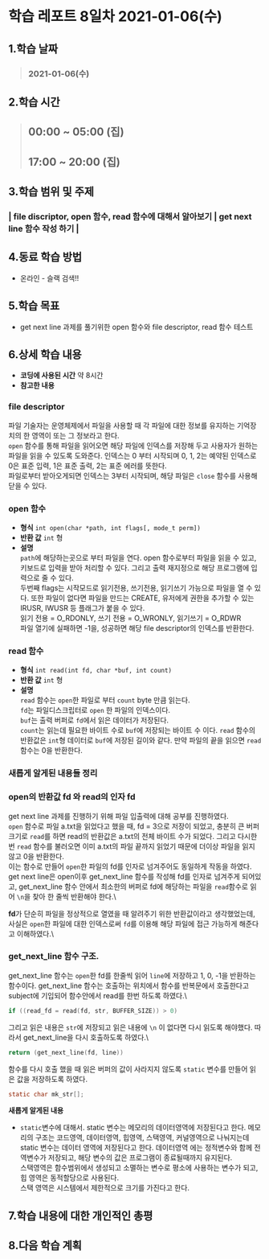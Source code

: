 # 학습 레포트 8일차 2021-01-06(수)
## 1.학습 날짜
> ### 2021-01-06(수)
## 2.학습 시간
> ## 00:00 ~ 05:00 (집)
> ## 17:00 ~ 20:00 (집)
## 3.학습 범위 및 주제
### | file discriptor, open 함수, read 함수에 대해서 알아보기 | get next line 함수 작성 하기 |
## 4.동료 학습 방법
- 온라인 - 슬랙 검색!!
## 5.학습 목표
- get next line 과제를 풀기위한 open 함수와 file descriptor, read 함수 테스트
## 6.상세 학습 내용
- **코딩에 사용된 시간** 약 8시간
- **참고한 내용**

### file descriptor
파일 기술자는 운영체제에서 파일을 사용할 때 각 파일에 대한 정보를 유지하는 기억장치의 한 영역이 또는 그 정보라고 한다.\
`open` 함수를 통해 파일을 읽어오면 해당 파일에 인덱스를 저장해 두고 사용자가 원하는 파일을 읽을 수 있도록 도와준다. 인덱스는 0 부터 시작되며 0, 1, 2는 예약된 인덱스로 0은 표준 입력, 1은 표준 출력, 2는 표준 에러를 뜻한다.\
파일로부터 받아오게되면 인덱스는 3부터 시작되며, 해당 파일은 `close` 함수를 사용해 닫을 수 있다.

### open 함수
- **형식** `int open(char *path, int flags[, mode_t perm])`
- **반환 값** `int` 형
- **설명**\
`path`에 해당하는곳으로 부터 파일을 연다.
open 함수로부터 파일을 읽을 수 있고, 키보드로 입력을 받아 처리할 수 있다. 그리고 출력 재지정으로 해당 프로그램에 입력으로 줄 수 있다.\
두번째 flags는 시작모드로 읽기전용, 쓰기전용, 읽기쓰기 가능으로 파일을 열 수 있다. 또한 파일이 없다면 파일을 만드는 CREATE, 유저에게 권한을 추가할 수 있는 IRUSR, IWUSR 등 플래그가 붙을 수 있다.\
읽기 전용 = O_RDONLY, 쓰기 전용 = O_WRONLY, 읽기쓰기 = O_RDWR\
파일 열기에 실패하면 -1을, 성공하면 해당 file descriptor의 인덱스를 반환한다.

### read 함수
- **형식** `int read(int fd, char *buf, int count)`
- **반환 값** `int` 형
- **설명**\
`read` 함수는 `open`한 파일로 부터 `count` byte 만큼 읽는다.\
`fd`는 파일디스크립터로 `open` 한 파일의 인덱스이다.\
`buf`는 출력 버퍼로 `fd`에서 읽은 데이터가 저장된다.\
`count`는 읽는데 필요한 바이트 수로 `buf`에 저장되는 바이트 수 이다.
`read` 함수의 반환값은 `int`형 데이터로 `buf`에 저장된 길이와 같다.
만약 파일의 끝을 읽으면 `read` 함수는 0을 반환한다.

### 새롭게 알게된 내용들 정리
### open의 반환값 fd 와 read의 인자 fd
get next line 과제를 진행하기 위해 파일 입출력에 대해 공부를 진행하였다.\
`open` 함수로 파일 a.txt을 읽었다고 했을 때, fd = 3으로 저장이 되었고, 충분히 큰 버퍼크기로 `read`를 하면 read의 반환값은 a.txt의 전체 바이트 수가 되었다. 그리고 다시한번 `read` 함수를 불러오면 이미 a.txt의 파일 끝까지 읽었기 때문에 더이상 파일을 읽지 않고 0을 반환한다.\
이는 함수로 만들어 `open`한 파일의 fd를 인자로 넘겨주어도 동일하게 작동을 하였다.\
get next line은 open이후 get_next_line 함수를 작성해 fd를 인자로 넘겨주게 되어있고, get_next_line 함수 안에서 최소한의 버퍼로 fd에 해당하는 파일을 `read`함수로 읽어 `\n`을 찾아 한 줄씩 반환해야 한다.\

**fd**가 단순히 파일을 정상적으로 열였을 때 알려주기 위한 반환값이라고 생각했었는데, 사실은 `open`한 파일에 대한 인덱스로써 `fd`를 이용해 해당 파일에 접근 가능하게 해준다고 이해하였다.\

### get_next_line 함수 구조.
get_next_line 함수는 `open`한 fd를 한줄씩 읽어 `line`에 저장하고 1, 0, -1을 반환하는 함수이다. get_next_line 함수는 호출하는 위치에서 함수를 반복문에서 호출한다고 subject에 기입되어 함수안에서 read를 한번 하도록 하였다.\
```c
if ((read_fd = read(fd, str, BUFFER_SIZE)) > 0)
```
그리고 읽은 내용은 `str`에 저장되고 읽은 내용에 `\n` 이 없다면 다시 읽도록 해야했다. 따라서 get_next_line을 다시 호출하도록 하였다.\
```c
return (get_next_line(fd, line))
```
함수를 다시 호출 했을 때 읽은 버퍼의 값이 사라지지 않도록 `static` 변수를 만들어 읽은 값을 저장하도록 하였다.
```c
static char mk_str[];
```
**새롭게 알게된 내용**
- `static`변수에 대해서.
static 변수는 메모리의 데이터영역에 저장된다고 한다. 메모리의 구조는 코드영역, 데이터영역, 힙영역, 스택영역, 커널영역으로 나눠지는데 static 변수는 데이터 영역에 저장된다고 한다. 데이터영역 에는 정적변수와 함께 전역변수가 저장되고, 해당 변수의 값은 프로그램이 종료될때까지 유지된다.\
스택영역은 함수범위에서 생성되고 소멸하는 변수로 평소에 사용하는 변수가 되고, 힙 영역은 동적할당으로 사용된다.\
스택 영역은 시스템에서 제한적으로 크기를 가진다고 한다. 
## 7.학습 내용에 대한 개인적인 총평
## 8.다음 학습 계획